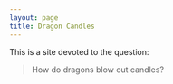 ```yaml
---
layout: page
title: Dragon Candles
---
```



This is a site devoted to the question:

> How do dragons blow out candles? 

